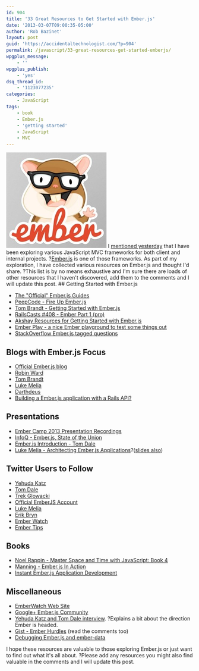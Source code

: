 ```yaml
---
id: 904
title: '33 Great Resources to Get Started with Ember.js'
date: '2013-03-07T09:00:35-05:00'
author: 'Rob Bazinet'
layout: post
guid: 'https://accidentaltechnologist.com/?p=904'
permalink: /javascript/33-great-resources-get-started-emberjs/
wpgplus_message:
    - ''
wpgplus_publish:
    - 'yes'
dsq_thread_id:
    - '1123077235'
categories:
    - JavaScript
tags:
    - book
    - Ember.js
    - 'getting started'
    - JavaScript
    - MVC
---
```


![EmberJS logo](/assets/img/2013/03/EmberJS-logo.jpg "EmberJS-logo.jpg") I [mentioned yesterday](/javascript/and-the-winner-is-ember-js/) that I have been exploring various JavaScript MVC frameworks for both client and internal projects. ?[Ember.js](https://emberjs.com/) is one of those frameworks. As part of my exploration, I have collected various resources on Ember.js and thought I'd share. ?This list is by no means exhaustive and I'm sure there are loads of other resources that I haven't discovered, add them to the comments and I will update this post. ## Getting Started with Ember.js

- [The "Official" Ember.js Guides](https://emberjs.com/guides/)
- [PeepCode - Fire Up Ember.js](https://peepcode.com/products/emberjs)
- [Tom Brandt - Getting Started with Ember.js](https://twbrandt.github.com/2013/02/11/Ember-Quick_Start_Guide/)
- [RailsCasts #408 - Ember Part 1 (pro)](https://railscasts.com/episodes/408-ember-part-1)
- [Akshay Resources for Getting Started with Ember.js](https://www.akshay.cc/blog/2013-02-05-resources-for-getting-started-with-emberjs.html)
- [Ember Play - a nice Ember playground to test some things out](https://www.emberplay.com/)
- [StackOverflow Ember.js tagged questions](https://stackoverflow.com/questions/tagged/ember.js)
 
## Blogs with Ember.js Focus

- [Official Ember.js blog](https://emberjs.com/blog/)
- [Robin Ward](https://eviltrout.com/)
- [Tom Brandt](https://twbrandt.github.com/)
- [Luke Melia](https://www.lukemelia.com/)
- [Darthdeus](https://darthdeus.github.com/)
- [Building a Ember.js application with a Rails API?](https://reefpoints.dockyard.com/ember/2013/01/07/building-an-ember-app-with-rails-api-part-1.html)
 
## Presentations

- [Ember Camp 2013 Presentation Recordings](https://addepar.com/ember/)
- [InfoQ - Ember.js, State of the Union](https://www.infoq.com/presentations/Ember-js)
- [Ember.js Introduction - Tom Dale](https://www.youtube.com/watch?feature=player_embedded&v=hod-KX81i7s)
- [Luke Melia - Architecting Ember.js Applications](https://www.cloudee.com/go#/c/504a311f8ad6c2634f00002f)?([slides also](https://www.lukemelia.com/blog/archives/2012/08/23/architecting-ember-js-apps/))
 
## Twitter Users to Follow

- [Yehuda Katz](https://twitter.com/wycats)
- [Tom Dale](https://twitter.com/tomdale)
- [Trek Glowacki](https://twitter.com/trek)
- [Official EmberJS Account](https://twitter.com/emberjs)
- [Luke Melia](https://twitter.com/lukemelia)
- [Erik Bryn](https://twitter.com/ebryn)
- [Ember Watch](https://twitter.com/EmberWatch)
- [Ember Tips](https://twitter.com/embertips)
 
## Books

- [Noel Rappin - Master Space and Time with JavaScript: Book 4](https://noelrappin.dpdcart.com/)
- [Manning - Ember.js In Action](https://www.manning.com/skeie/)
- [Instant Ember.js Application Development](https://www.packtpub.com/emberjs-application-development/book)
 
## Miscellaneous

- [EmberWatch Web Site](https://emberwatch.com/)
- [Google+ Ember.js Community](https://plus.google.com/communities/106387049790387471205)
- [Yehuda Katz and Tom Dale interview](https://net.tutsplus.com/articles/interviews/ember-js-core-team-interview/). ?Explains a bit about the direction Ember is headed.
- [Gist - Ember Hurdles](https://gist.github.com/polotek/928a1ae8bbf401a11b8b) (read the comments too)
- [Debugging Ember.js and ember-data](https://www.akshay.cc/blog/2013-02-22-debugging-ember-js-and-ember-data.html)
 
 I hope these resources are valuable to those exploring Ember.js or just want to find out what it's all about. ?Please add any resources you might also find valuable in the comments and I will update this post.